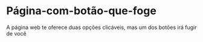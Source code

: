 # Página-com-botão-que-foge
A página web te oferece duas opções clicáveis, mas um dos botões irá fugir de você
